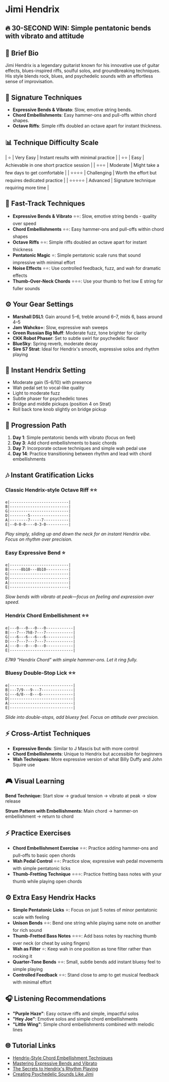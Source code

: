 # Jimi Hendrix

## 🔥 30-SECOND WIN: Simple pentatonic bends with vibrato and attitude

## 🎸 Brief Bio
Jimi Hendrix is a legendary guitarist known for his innovative use of guitar effects, blues-inspired riffs, soulful solos, and groundbreaking techniques. His style blends rock, blues, and psychedelic sounds with an effortless sense of improvisation.

## 🚀 Signature Techniques
- **Expressive Bends & Vibrato**: Slow, emotive string bends.
- **Chord Embellishments**: Easy hammer-ons and pull-offs within chord shapes.
- **Octave Riffs**: Simple riffs doubled an octave apart for instant thickness.

## 📊 Technique Difficulty Scale
| ⭐ | Very Easy | Instant results with minimal practice |
| ⭐⭐ | Easy | Achievable in one short practice session |
| ⭐⭐⭐ | Moderate | Might take a few days to get comfortable |
| ⭐⭐⭐⭐ | Challenging | Worth the effort but requires dedicated practice |
| ⭐⭐⭐⭐⭐ | Advanced | Signature technique requiring more time |

## 🚀 Fast-Track Techniques
- **Expressive Bends & Vibrato** ⭐⭐: Slow, emotive string bends - quality over speed
- **Chord Embellishments** ⭐⭐: Easy hammer-ons and pull-offs within chord shapes
- **Octave Riffs** ⭐⭐: Simple riffs doubled an octave apart for instant thickness
- **Pentatonic Magic** ⭐: Simple pentatonic scale runs that sound impressive with minimal effort
- **Noise Effects** ⭐⭐: Use controlled feedback, fuzz, and wah for dramatic effects
- **Thumb-Over-Neck Chords** ⭐⭐⭐: Use your thumb to fret low E string for fuller sounds

## ⚙️ Your Gear Settings
- **Marshall DSL1**: Gain around 5–6, treble around 6–7, mids 6, bass around 4–5
- **Jam Wahcko+**: Slow, expressive wah sweeps
- **Green Russian Big Muff**: Moderate fuzz, tone brighter for clarity
- **CKK Robot Phaser**: Set to subtle swirl for psychedelic flavor
- **BlueSky**: Spring reverb, moderate decay
- **Sire S7 Strat**: Ideal for Hendrix's smooth, expressive solos and rhythm playing

## 📱 Instant Hendrix Setting
- Moderate gain (5-6/10) with presence
- Wah pedal set to vocal-like quality
- Light to moderate fuzz
- Subtle phaser for psychedelic tones
- Bridge and middle pickups (position 4 on Strat)
- Roll back tone knob slightly on bridge pickup

## 🔄 Progression Path
1. **Day 1**: Simple pentatonic bends with vibrato (focus on feel)
2. **Day 3**: Add chord embellishments to basic chords
3. **Day 7**: Incorporate octave techniques and simple wah pedal use
4. **Day 14**: Practice transitioning between rhythm and lead with chord embellishments

## 🎶 Instant Gratification Licks

### Classic Hendrix-style Octave Riff ⭐⭐
```tab
e|--------------------------|
B|--------------------------|
G|--------------------------|
D|--------5-----------------|
A|--------7-----7-----------|
E|--0-0-0----0-3-0----------|
```
*Play simply, sliding up and down the neck for an instant Hendrix vibe. Focus on rhythm over precision.*

### Easy Expressive Bend ⭐
```tab
e|--------------------------|
B|-----8b10---8b10----------|
G|--------------------------|
D|--------------------------|
A|--------------------------|
E|--------------------------|
```
*Slow bends with vibrato at peak—focus on feeling and expression over speed.*

### Hendrix Chord Embellishment ⭐⭐
```tab
e|---0---0---0---0------------|
B|---7---7h8-7---7------------|
G|---6---6---6---6------------|
D|---7---7---7---7------------|
A|---0---0---0---0------------|
E|----------------------------|
```
*E7#9 "Hendrix Chord" with simple hammer-ons. Let it ring fully.*

### Bluesy Double-Stop Lick ⭐⭐
```tab
e|----------------------------|
B|---7/9---9---7--------------|
G|---6/8---8---6--------------|
D|----------------------------|
A|----------------------------|
E|----------------------------|
```
*Slide into double-stops, add bluesy feel. Focus on attitude over precision.*

## ⚡ Cross-Artist Techniques
- **Expressive Bends**: Similar to J Mascis but with more control
- **Chord Embellishments**: Unique to Hendrix but accessible for beginners
- **Wah Techniques**: More expressive version of what Billy Duffy and John Squire use

## 🎮 Visual Learning
**Bend Technique:**
Start slow → gradual tension → vibrato at peak → slow release

**Strum Pattern with Embellishments:**
Main chord → hammer-on embellishment → return to chord

## ⚡ Practice Exercises
- **Chord Embellishment Exercise** ⭐⭐: Practice adding hammer-ons and pull-offs to basic open chords
- **Wah Pedal Control** ⭐⭐: Practice slow, expressive wah pedal movements with simple pentatonic licks
- **Thumb-Fretting Technique** ⭐⭐⭐: Practice fretting bass notes with your thumb while playing open chords

## ⚙️ Extra Easy Hendrix Hacks
- **Simple Pentatonic Licks** ⭐: Focus on just 5 notes of minor pentatonic scale with feeling
- **Unison Bends** ⭐⭐: Bend one string while playing same note on another for rich sound
- **Thumb-Fretted Bass Notes** ⭐⭐⭐: Add bass notes by reaching thumb over neck (or cheat by using fingers)
- **Wah as Filter** ⭐: Keep wah in one position as tone filter rather than rocking it
- **Quarter-Tone Bends** ⭐⭐: Small, subtle bends add instant bluesy feel to simple playing
- **Controlled Feedback** ⭐⭐: Stand close to amp to get musical feedback with minimal effort

## 🎧 Listening Recommendations
- **"Purple Haze"**: Easy octave riffs and simple, impactful solos
- **"Hey Joe"**: Emotive solos and simple chord embellishments
- **"Little Wing"**: Simple chord embellishments combined with melodic lines

## 🌐 Tutorial Links
- [Hendrix-Style Chord Embellishment Techniques](https://www.youtube.com/hendrix-chord-embellishments)
- [Mastering Expressive Bends and Vibrato](https://www.premierguitar.com/hendrix-bends-tutorial)
- [The Secrets to Hendrix's Rhythm Playing](https://www.guitarworld.com/hendrix-rhythm-guide)
- [Creating Psychedelic Sounds Like Jimi](https://www.ultimate-guitar.com/hendrix-effects-guide)